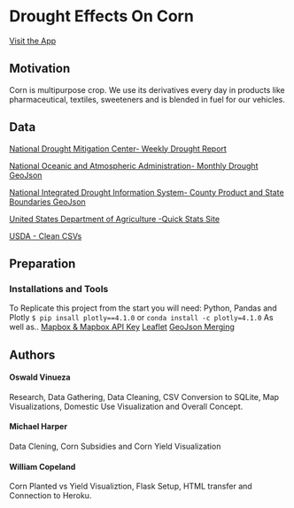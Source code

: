 # Drought Effects On Corn

[Visit the App](https://corndrought.herokuapp.com/drought)

## Motivation 
Corn is multipurpose crop. We use its derivatives every day in products like pharmaceutical, textiles, sweeteners and is blended in fuel for our vehicles.


## Data

[National Drought Mitigation Center- Weekly Drought Report](https://droughtmonitor.unl.edu/Data/DataDownload/StatisticsbyThreshold.aspx)

[National Oceanic and Atmospheric Administration- Monthly Drought GeoJson](https://www1.ncdc.noaa.gov/pub/data/nidis/geojson/na/nadm/historical/nadm_geojson/)

[National Integrated Drought Information System- County Product and State Boundaries GeoJson](https://www.drought.gov/drought/drought-data-download-and-services)

[United States Department of Agriculture -Quick Stats Site](https://quickstats.nass.usda.gov/)

[USDA - Clean CSVs](#)


## Preparation
### Installations and Tools
To Replicate this project from the start you will need: Python, Pandas and Plotly
`$ pip insall plotly==4.1.0`
or
`conda install -c plotly=4.1.0`
As well as..
[Mapbox & Mapbox API Key](https://www.mapbox.com/)
[Leaflet](https://leafletjs.com/index.html)
[GeoJson Merging](https://github.com/mapbox/geojson-merge)


## Authors

#### Oswald Vinueza
Research, Data Gathering, Data Cleaning, CSV Conversion to SQLite, Map Visualizations, Domestic Use Visualization and Overall Concept.
#### Michael Harper
Data Clening, Corn Subsidies and Corn Yield Visualization
#### William Copeland
Corn Planted vs Yield Visualiztion, Flask Setup, HTML transfer and Connection to Heroku. 




